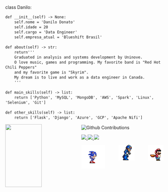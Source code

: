 
class Danilo:

    def __init__(self) -> None:
        self.nome = 'Danilo Donato'
        self.idade = 20
        self.cargo = 'Data Engineer'
        self.empresa_atual = 'Blueshift Brasil'

    def about(self) -> str:
        return'''
        Graduated in analysis and systems development by Uninove.
        O love music, games and programming. My favorite band is "Red Hot Chili Peppers"
        and my favorite game is "Skyrim".
        My dream is to live and work as a data engineer in Canada.
        '''

    def main_skills(self) -> list:
        return ['Python', 'MySQL', 'MongoDB', 'AWS', 'Spark', 'Linux', 'Selenium', 'Git']

    def other_skills(self) -> list:
        return ['Flask', 'Django', 'Azure', 'GCP', 'Apache Nifi']

<p>
  <img 
       width="48%" 
       min-width="420px" 
       height="200px" 
       align="left" 
       src="https://github-readme-stats.vercel.app/api?username=danilo8br&show_icons=true&theme=radical&&show_icons=true&hide_border=true "/>     
</p>

<p>
  <img 
        width="48%" 
        min-width="420px" 
        height="200px" 
        align="center" 
        alt="Github Contributions" src="https://github-readme-streak-stats.herokuapp.com/?user=danilo8br&theme=radical&hide_border=true" title="Github Contributions" />
</p>
 
 <p align="left">

  <a href="https://www.linkedin.com/in/danilodonato/" alt="Linkedin">
    <img src="https://img.shields.io/badge/-Linkedin-141321?style=for-the-badge&logo=Linkedin&logoColor=A2F2EA&link=https://www.linkedin.com/in/danilodonato/"/>
  </a>


  <a href="https://www.instagram.com/daan.py/" alt="Instagram">
    <img src="https://img.shields.io/badge/-Instagram-141321?style=for-the-badge&logo=Instagram&logoColor=A2F2EA&link=https://www.instagram.com/daan.py/"/>
  </a>


  <a href="https://discord.gg/kzCs586SHe" alt="Discord">
    <img src="https://img.shields.io/badge/-Discord-141321?style=for-the-badge&logo=Discord&logoColor=A2F2EA&link=https://discord.gg/kzCs586SHe"/>
  </a>
  		
	
</p>  


<p>	
	
<img  	
width=10%
alt="cover"
loading="lazy"
align="right" 
src="assets/mario-gif.gif" 
title="Danilo Donato"> 	

	
<img  	
width=15%
alt="cover"
loading="lazy"
align="left" 
src="assets/sonic_run.gif" 
title="Danilo Donato"> 	

</p>	
		
	
	
	
	
<p align="center">
	<img  	
	     	width=10%
	     	alt="cover"
		loading="lazy"
		src="assets/mega_men.gif" 
		title="Danilo Donato"> 	
</p>	

	
